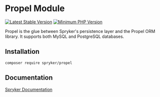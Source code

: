 # Propel Module
[![Latest Stable Version](https://poser.pugx.org/spryker/propel/v/stable.svg)](https://packagist.org/packages/spryker/propel)
[![Minimum PHP Version](https://img.shields.io/badge/php-%3E%3D%208.1-8892BF.svg)](https://php.net/)

Propel is the glue between Spryker's persistence layer and the Propel ORM library. It supports both MySQL and PostgreSQL databases.

## Installation

```
composer require spryker/propel
```

## Documentation

[Spryker Documentation](https://docs.spryker.com)
